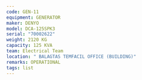 ```yaml
---
code: GEN-11
equipment: GENERATOR
maker: DENYO
model: DCA-125SPK3
serial: "70002622"
weight: 2120 KG
capacity: 125 KVA
team: Electrical Team
location: " BALAGTAS TEMFACIL OFFICE (BUILDING)"
remarks: OPERATIONAL
tags: list
---
```

